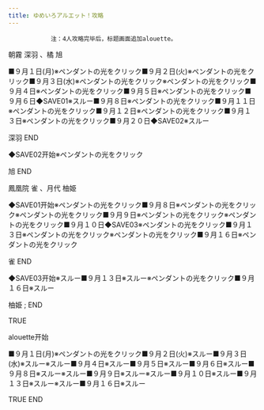 ```yaml
---
title: ゆめいろアルエット！攻略
---
```


                注：4人攻略完毕后，标题画面追加alouette。

朝霧 深羽 、橘 旭

■９月１日(月)※ペンダントの光をクリック■９月２日(火)※ペンダントの光をクリック■９月３日(水)※ペンダントの光をクリック※ペンダントの光をクリック■９月４日※ペンダントの光をクリック■９月５日※ペンダントの光をクリック■９月６日◆SAVE01※スルー■９月８日※ペンダントの光をクリック■９月１１日※ペンダントの光をクリック■９月１２日※ペンダントの光をクリック■９月１３日※ペンダントの光をクリック■９月２０日◆SAVE02※スルー

深羽 END

◆SAVE02开始※ペンダントの光をクリック

旭 END

鳳凰院 雀 、月代 柚姫

◆SAVE01开始※ペンダントの光をクリック■９月８日※ペンダントの光をクリック※ペンダントの光をクリック■９月９日※ペンダントの光をクリック※ペンダントの光をクリック■９月１０日◆SAVE03※ペンダントの光をクリック■９月１３日※ペンダントの光をクリック※ペンダントの光をクリック■９月１６日※ペンダントの光をクリック

雀 END

◆SAVE03开始※スルー■９月１３日※スルー※ペンダントの光をクリック■９月１６日※スルー

柚姫 ; END

TRUE

alouette开始

■９月１日(月)※ペンダントの光をクリック■９月２日(火)※スルー■９月３日(水)※スルー※スルー■９月４日※スルー■９月５日※スルー■９月６日※スルー■９月８日※スルー※スルー■９月９日※スルー※スルー■９月１０日※スルー■９月１３日※スルー※スルー■９月１６日※スルー

TRUE END
              
